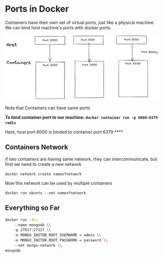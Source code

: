 # Ports in Docker

Containers have their own set of virtual ports, just like a physical machine. We can bind host machine's ports with docker ports.

![diagram](../assets/docker_ports.png)

Note that Containers can have same ports

**To bind container port to our machine: `docker container run -p 6000:6379 redis`**

Here, host port 6000 is binded to container port 6379 ****

## Containers Network

If two containers are having same network, they can intercommunicate, but first we need to create a new network

`docker network create nameofnetwork`

Now this network can be used by multiple containers

`docker run ubuntu --net nameofnetwork`

## Everything so Far

```bash
docker run -d\\
	--name mongodb \\
	-p 27017:27127 \\
	-e MONGO_INITDB_ROOT_USERNAME = admin \\
	-e MONGO_INITDB_ROOT_PASSWORD = password \\
	--net mongo-network \\
mongodb

```